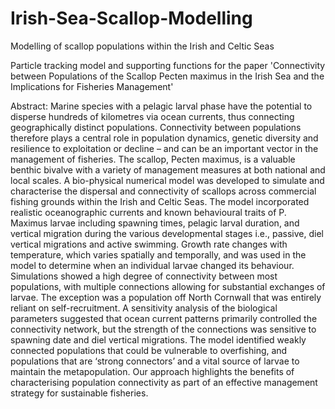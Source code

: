 # Irish-Sea-Scallop-Modelling
Modelling of scallop populations within the Irish and Celtic Seas

Particle tracking model and supporting functions for the paper 'Connectivity between Populations of the Scallop Pecten maximus in the Irish Sea and the Implications for Fisheries Management' 

Abstract:
Marine species with a pelagic larval phase have the potential to disperse hundreds of kilometres via ocean currents, thus connecting geographically distinct populations. Connectivity between populations therefore plays a central role in population dynamics, genetic diversity and resilience to exploitation or decline – and can be an important vector in the management of fisheries. The scallop, Pecten maximus, is a valuable benthic bivalve with a variety of management measures at both national and local scales. A bio-physical numerical model was developed to simulate and characterise the dispersal and connectivity of scallops across commercial fishing grounds within the Irish and Celtic Seas. The model incorporated realistic oceanographic currents and known behavioural traits of P. Maximus larvae including spawning times, pelagic larval duration, and vertical migration during the various developmental stages i.e., passive, diel vertical migrations and active swimming. Growth rate changes with temperature, which varies spatially and temporally, and was used in the model to determine when an individual larvae changed its behaviour. Simulations showed a high degree of connectivity between most populations, with multiple connections allowing for substantial exchanges of larvae. The exception was a population off North Cornwall   that was entirely reliant on self-recruitment. A sensitivity analysis of the biological parameters suggested that ocean current patterns primarily controlled the connectivity network, but the strength of the connections was sensitive to spawning date and diel vertical migrations. The model identified weakly connected populations that could be vulnerable to overfishing, and populations that are ‘strong connectors’ and a vital source of larvae to maintain the metapopulation. Our approach highlights the benefits of characterising population connectivity as part of an effective management strategy for sustainable fisheries. 
